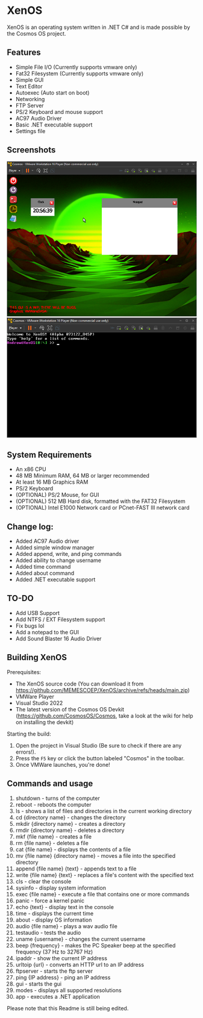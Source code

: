 # XenOS
XenOS is an operating system written in .NET C# and is made possible by the Cosmos OS project.
<br/>
## Features
* Simple File I/O (Currently supports vmware only)
* Fat32 Filesystem (Currently supports vmware only)
* Simple GUI
* Text Editor
* Autoexec (Auto start on boot)
* Networking
* FTP Server
* PS/2 Keyboard and mouse support
* AC97 Audio Driver
* Basic .NET executable support
* Settings file

## Screenshots
<img src="https://github.com/MEMESCOEP/XenOS/raw/main/XenOS/Art/Screenshots/GUI.png" />
<img src="https://github.com/MEMESCOEP/XenOS/raw/main/XenOS/Art/Screenshots/Console.png" />

## System Requirements
* An x86 CPU
* 48 MB Minimum RAM, 64 MB or larger recommended
* At least 16 MB Graphics RAM
* PS/2 Keyboard
* (OPTIONAL) PS/2 Mouse, for GUI
* (OPTIONAL) 512 MB Hard disk, formatted with the FAT32 Filesystem
* (OPTIONAL) Intel E1000 Network card or PCnet-FAST III network card

## Change log:
* Added AC97 Audio driver
* Added simple window manager
* Added append, write, and ping commands
* Added ability to change username
* Added time command
* Added about command
* Added .NET executable support

## TO-DO
* Add USB Support
* Add NTFS / EXT Filesystem support
* Fix bugs lol
* Add a notepad to the GUI
* Add Sound Blaster 16 Audio Driver

## Building XenOS
Prerequisites:
* The XenOS source code (You can download it from https://github.com/MEMESCOEP/XenOS/archive/refs/heads/main.zip)
* VMWare Player
* Visual Studio 2022
* The latest version of the Cosmos OS Devkit (https://github.com/CosmosOS/Cosmos, take a look at the wiki for help on installing the devkit)

Starting the build:
1. Open the project in Visual Studio (Be sure to check if there are any errors!).
2. Press the `F5` key or click the button labeled "Cosmos" in the toolbar.
3. Once VMWare launches, you're done!

## Commands and usage
1. shutdown - turns of the computer
2. reboot - reboots the computer
3. ls - shows a list of files and directories in the current working directory
4. cd {directory name} - changes the directory
5. mkdir {directory name} - creates a directory
6. rmdir {directory name} - deletes a directory
7. mkf {file name} - creates a file
8. rm {file name} - deletes a file
9. cat {file name} - displays the contents of a file
10. mv {file name} {directory name} - moves a file into the specified directory
11. append {file name} {text} - appends text to a file
12. write {file name} {text} - replaces a file's content with the specified text
13. cls - clear the console
14. sysinfo - display system information
15. exec {file name} - execute a file that contains one or more commands
16. panic - force a kernel panic
17. echo {text} - display text in the console
18. time - displays the current time
19. about - display OS information
20. audio {file name} - plays a wav audio file
21. testaudio - tests the audio
22. uname {username} - changes the current username
23. beep {frequency} - makes the PC Speaker beep at the specified frequency (37 Hz to 32767 Hz)
24. ipaddr - show the current IP address
25. urltoip {url} - converts an HTTP url to an IP address
26. ftpserver - starts the ftp server
27. ping {IP address} - ping an IP address
28. gui - starts the gui
29. modes - displays all supported resolutions
30. app - executes a .NET application
  
Please note that this Readme is still being edited.
